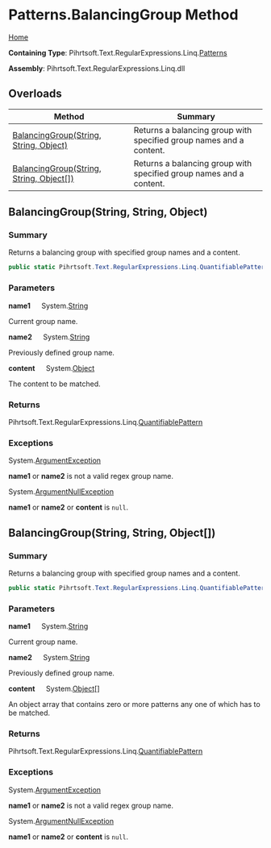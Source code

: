 # Patterns\.BalancingGroup Method

[Home](../../../../../../README.md)

**Containing Type**: Pihrtsoft\.Text\.RegularExpressions\.Linq\.[Patterns](../README.md)

**Assembly**: Pihrtsoft\.Text\.RegularExpressions\.Linq\.dll

## Overloads

| Method | Summary |
| ------ | ------- |
| [BalancingGroup(String, String, Object)](#Pihrtsoft_Text_RegularExpressions_Linq_Patterns_BalancingGroup_System_String_System_String_System_Object_) | Returns a balancing group with specified group names and a content\. |
| [BalancingGroup(String, String, Object\[\])](#Pihrtsoft_Text_RegularExpressions_Linq_Patterns_BalancingGroup_System_String_System_String_System_Object___) | Returns a balancing group with specified group names and a content\. |

## BalancingGroup\(String, String, Object\) <a name="Pihrtsoft_Text_RegularExpressions_Linq_Patterns_BalancingGroup_System_String_System_String_System_Object_"></a>

### Summary

Returns a balancing group with specified group names and a content\.

```csharp
public static Pihrtsoft.Text.RegularExpressions.Linq.QuantifiablePattern BalancingGroup(string name1, string name2, object content)
```

### Parameters

**name1** &emsp; System\.[String](https://docs.microsoft.com/en-us/dotnet/api/system.string)

Current group name\.

**name2** &emsp; System\.[String](https://docs.microsoft.com/en-us/dotnet/api/system.string)

Previously defined group name\.

**content** &emsp; System\.[Object](https://docs.microsoft.com/en-us/dotnet/api/system.object)

The content to be matched\.

### Returns

Pihrtsoft\.Text\.RegularExpressions\.Linq\.[QuantifiablePattern](../../QuantifiablePattern/README.md)

### Exceptions

System\.[ArgumentException](https://docs.microsoft.com/en-us/dotnet/api/system.argumentexception)

**name1** or **name2** is not a valid regex group name\.

System\.[ArgumentNullException](https://docs.microsoft.com/en-us/dotnet/api/system.argumentnullexception)

**name1** or **name2** or **content** is `null`\.

## BalancingGroup\(String, String, Object\[\]\) <a name="Pihrtsoft_Text_RegularExpressions_Linq_Patterns_BalancingGroup_System_String_System_String_System_Object___"></a>

### Summary

Returns a balancing group with specified group names and a content\.

```csharp
public static Pihrtsoft.Text.RegularExpressions.Linq.QuantifiablePattern BalancingGroup(string name1, string name2, params object[] content)
```

### Parameters

**name1** &emsp; System\.[String](https://docs.microsoft.com/en-us/dotnet/api/system.string)

Current group name\.

**name2** &emsp; System\.[String](https://docs.microsoft.com/en-us/dotnet/api/system.string)

Previously defined group name\.

**content** &emsp; System\.[Object](https://docs.microsoft.com/en-us/dotnet/api/system.object)\[\]

An object array that contains zero or more patterns any one of which has to be matched\.

### Returns

Pihrtsoft\.Text\.RegularExpressions\.Linq\.[QuantifiablePattern](../../QuantifiablePattern/README.md)

### Exceptions

System\.[ArgumentException](https://docs.microsoft.com/en-us/dotnet/api/system.argumentexception)

**name1** or **name2** is not a valid regex group name\.

System\.[ArgumentNullException](https://docs.microsoft.com/en-us/dotnet/api/system.argumentnullexception)

**name1** or **name2** or **content** is `null`\.

